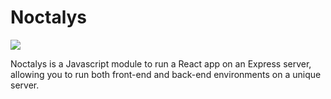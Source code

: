 # Noctalys
![](https://i.imgur.com/mbadX7l.jpg)

Noctalys is a Javascript module to run a React app on an Express server, allowing you to run both front-end and back-end environments on a unique server.
